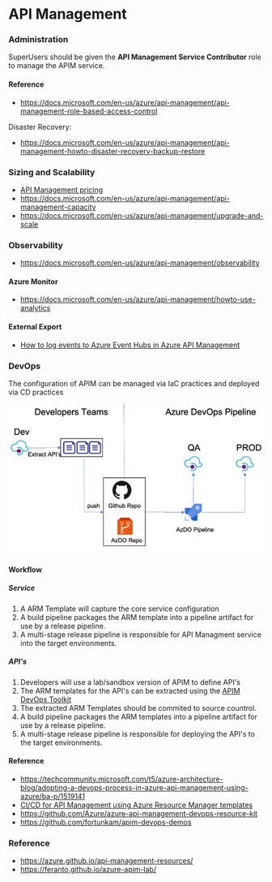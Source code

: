 # API Management


### Administration 

SuperUsers should be given the  **API Management Service Contributor** role to manage the APIM service.

#### Reference

- https://docs.microsoft.com/en-us/azure/api-management/api-management-role-based-access-control

Disaster Recovery:

- https://docs.microsoft.com/en-us/azure/api-management/api-management-howto-disaster-recovery-backup-restore

### Sizing and Scalability

- [API Management pricing](https://azure.microsoft.com/pricing/details/api-management)
- https://docs.microsoft.com/en-us/azure/api-management/api-management-capacity
- https://docs.microsoft.com/en-us/azure/api-management/upgrade-and-scale

### Observability

- https://docs.microsoft.com/en-us/azure/api-management/observability

#### Azure Monitor

- https://docs.microsoft.com/en-us/azure/api-management/howto-use-analytics

#### External Export

- [How to log events to Azure Event Hubs in Azure API Management](https://docs.microsoft.com/en-us/azure/api-management/api-management-howto-log-event-hubs)

### DevOps

The configuration of APIM can be managed via IaC practices and deployed via CD practices

![DevOps Process](apim-devops.png)

#### Workflow

##### Service

1. A ARM Template will capture the core service configuration
2. A build pipeline packages the ARM template into a pipeline artifact for use by a release pipeline.
3. A multi-stage release pipeline is responsible for API Managment service into the target environments.  

##### API's

1. Developers will use a lab/sandbox version of APIM to define API's
2. The ARM templates for the API's can be extracted using the [APIM DevOps Toolkit](https://github.com/Azure/azure-api-management-devops-resource-kit)
3. The extracted ARM Templates should be commited to source countrol.
4. A build pipeline packages the ARM templates into a pipeline artifact for use by a release pipeline.
5. A multi-stage release pipeline is responsible for deploying the API's to the target environments.


#### Reference
- https://techcommunity.microsoft.com/t5/azure-architecture-blog/adopting-a-devops-process-in-azure-api-management-using-azure/ba-p/1519141
- [CI/CD for API Management using Azure Resource Manager templates](https://docs.microsoft.com/en-us/azure/api-management/devops-api-development-templates)
- https://github.com/Azure/azure-api-management-devops-resource-kit
- https://github.com/fortunkam/apim-devops-demos

### Reference

- https://azure.github.io/api-management-resources/
- https://feranto.github.io/azure-apim-lab/
